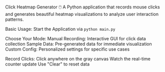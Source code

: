 Click Heatmap Generator 🖱️
A Python application that records mouse clicks and generates beautiful heatmap visualizations to analyze user interaction patterns.

Basic Usage:
Start the Application via ```python main.py```

Choose Your Mode:
Manual Recording: Interactive GUI for click data collection
Sample Data: Pre-generated data for immediate visualization
Custom Config: Personalized settings for specific use cases


Record Clicks:
Click anywhere on the gray canvas
Watch the real-time counter update
Use "Clear" to reset data

